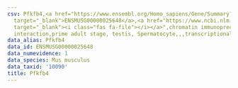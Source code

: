 ```yaml
---
csv: Pfkfb4,<a href="https://www.ensembl.org/Homo_sapiens/Gene/Summary?db=core;g=ENSMUSG00000025648"
  target="_blank">ENSMUSG00000025648</a>,<a href="https://www.ncbi.nlm.nih.gov/pubmed/25450459"
  target="_blank"><i class="fas fa-file"></i></a>",chromatin immunoprecipitation assay,direct
  interaction,prime adult stage, testis, Spermatocyte,,,transcriptional regulation,
data_alias: Pfkfb4
data_id: ENSMUSG00000025648
data_numevidence: 1
data_species: Mus musculus
data_taxid: '10090'
title: Pfkfb4
---
```

